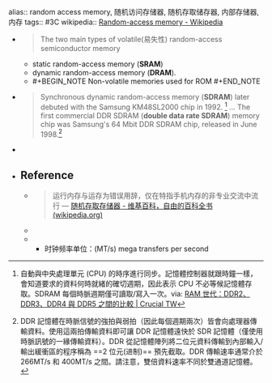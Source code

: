 alias:: random access memory, 随机访问存储器, 随机存取储存器, 内部存储器, 内存
tags:: #3C
wikipedia:: [Random-access memory - Wikipedia](https://en.wikipedia.org/wiki/Random-access_memory)
  - > The two main types of volatile(易失性) random-access semiconductor memory
    - static random-access memory (**SRAM**)
    - dynamic random-access memory (**DRAM**).
    - #+BEGIN_NOTE
      Non-volatile memories used for ROM
      #+END_NOTE
  - > Synchronous dynamic random-access memory (**SDRAM**) later debuted with the Samsung KM48SL2000 chip in 1992. [^SDRAM]
    ...
    The first commercial DDR SDRAM (**double data rate SDRAM**) memory chip was Samsung's 64 Mbit DDR SDRAM chip, released in June 1998.[^DDR]
-
- ## Reference
  - > 运行内存与运存为错误用辞，仅在特指手机内存的非专业交流中流行
    — [随机存取存储器 - 维基百科，自由的百科全书 (wikipedia.org)](https://zh.wikipedia.org/wiki/%E9%9A%8F%E6%9C%BA%E5%AD%98%E5%8F%96%E5%AD%98%E5%82%A8%E5%99%A8#cite_note-1)
  - [^SDRAM]: 自動與中央處理單元 (CPU) 的時序進行同步。記憶體控制器就跟時鐘一樣，會知道要求的資料何時就緒的確切週期，因此表示 CPU 不必等候記憶體存取。SDRAM 每個時脈週期僅可讀取/寫入一次。via: [RAM 世代：DDR2、DDR3、DDR4 與 DDR5 之間的比較 | Crucial TW](https://www.crucial.tw/articles/about-memory/difference-among-ddr2-ddr3-ddr4-and-ddr5-memory)
  - [^DDR]: DDR 記憶體在時脈信號的強拍與弱拍（因此每個週期兩次）皆會向處理器傳輸資料。使用這兩拍傳輸資料即可讓 DDR 記憶體遠快於 SDR 記憶體（僅使用時脈訊號的一緣傳輸資料）。DDR 從記憶體陣列將二位元資料傳輸到內部輸入/輸出緩衝區的程序稱為 ==2 位元(进制)== 預先截取。DDR 傳輸速率通常介於 266MT/s 和 400MT/s 之間。請注意，雙倍資料速率不同於雙通道記憶體。
    - 时钟频率单位：(MT/s) mega transfers per second